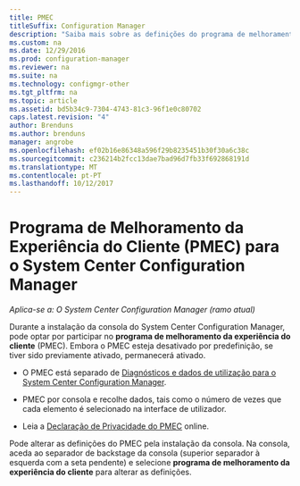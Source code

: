```yaml
---
title: PMEC
titleSuffix: Configuration Manager
description: "Saiba mais sobre as definições do programa de melhoramento da experiência de cliente para o System Center Configuration Manager."
ms.custom: na
ms.date: 12/29/2016
ms.prod: configuration-manager
ms.reviewer: na
ms.suite: na
ms.technology: configmgr-other
ms.tgt_pltfrm: na
ms.topic: article
ms.assetid: bd5b34c9-7304-4743-81c3-96f1e0c80702
caps.latest.revision: "4"
author: Brenduns
ms.author: brenduns
manager: angrobe
ms.openlocfilehash: ef02b16e86348a596f29b8235451b30f30a6c38c
ms.sourcegitcommit: c236214b2fcc13dae7bad96d7fb33f692868191d
ms.translationtype: MT
ms.contentlocale: pt-PT
ms.lasthandoff: 10/12/2017
---
```

# <a name="customer-experience-improvement-program-ceip-for-system-center-configuration-manager"></a>Programa de Melhoramento da Experiência do Cliente (PMEC) para o System Center Configuration Manager

*Aplica-se a: O System Center Configuration Manager (ramo atual)*

Durante a instalação da consola do System Center Configuration Manager, pode optar por participar no **programa de melhoramento da experiência do cliente** (PMEC). Embora o PMEC esteja desativado por predefinição, se tiver sido previamente ativado, permanecerá ativado.  

-   O PMEC está separado de [Diagnósticos e dados de utilização para o System Center Configuration Manager](../../../core/plan-design/diagnostics/diagnostics-and-usage-data.md).  

-   PMEC por consola e recolhe dados, tais como o número de vezes que cada elemento é selecionado na interface de utilizador.  

-   Leia a [Declaração de Privacidade do PMEC](https://www.microsoft.com/products/ceip/en-us/privacypolicy.mspx) online.  

Pode alterar as definições do PMEC pela instalação da consola. Na consola, aceda ao separador de backstage da consola (superior separador à esquerda com a seta pendente) e selecione **programa de melhoramento da experiência do cliente** para alterar as definições.  
